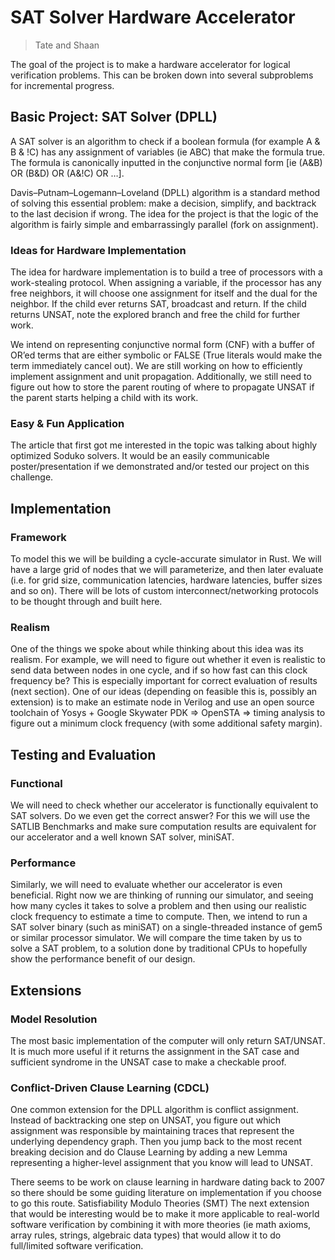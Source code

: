 # SAT Solver Hardware Accelerator
> Tate and Shaan

The goal of the project is to make a hardware accelerator for logical verification problems. This can be broken down into several subproblems for incremental progress. 
## Basic Project: SAT Solver (DPLL)
A SAT solver is an algorithm to check if a boolean formula (for example A & B & !C) has any assignment of variables (ie ABC) that make the formula true. The formula is canonically inputted in the conjunctive normal form [ie (A&B) OR (B&D) OR (A&!C) OR …].

Davis–Putnam–Logemann–Loveland (DPLL) algorithm is a standard method of solving this essential problem: make a decision, simplify, and backtrack to the last decision if wrong. The idea for the project is that the logic of the algorithm is fairly simple and embarrassingly parallel (fork on assignment).


### Ideas for Hardware Implementation
The idea for hardware implementation is to build a tree of processors with a work-stealing protocol. When assigning a variable, if the processor has any free neighbors, it will choose one assignment for itself and the dual for the neighbor. If the child ever returns SAT, broadcast and return. If the child returns UNSAT, note the explored branch and free the child for further work.

We intend on representing conjunctive normal form (CNF) with a buffer of OR’ed terms that are either symbolic or FALSE (True literals would make the term immediately cancel out). We are still working on how to efficiently implement assignment and unit propagation. Additionally, we still need to figure out how to store the parent routing of where to propagate UNSAT if the parent starts helping a child with its work. 
### Easy & Fun Application
The article that first got me interested in the topic was talking about highly optimized Soduko solvers. It would be an easily communicable poster/presentation if we demonstrated and/or tested our project on this challenge.
## Implementation
### Framework
To model this we will be building a cycle-accurate simulator in Rust. We will have a large grid of nodes that we will parameterize, and then later evaluate (i.e. for grid size, communication latencies, hardware latencies, buffer sizes and so on). There will be lots of custom interconnect/networking protocols to be thought through and built here.
### Realism
One of the things we spoke about while thinking about this idea was its realism. For example, we will need to figure out whether it even is realistic to send data between nodes in one cycle, and if so how fast can this clock frequency be? This is especially important for correct evaluation of results (next section). One of our ideas (depending on feasible this is, possibly an extension) is to make an estimate node in Verilog and use an open source toolchain of Yosys + Google Skywater PDK => OpenSTA => timing analysis to figure out a minimum clock frequency (with some additional safety margin).
## Testing and Evaluation
### Functional
We will need to check whether our accelerator is functionally equivalent to SAT solvers. Do we even get the correct answer? For this we will use the SATLIB Benchmarks and make sure computation results are equivalent for our accelerator and a well known SAT solver, miniSAT. 
### Performance
Similarly, we will need to evaluate whether our accelerator is even beneficial. Right now we are thinking of running our simulator, and seeing how many cycles it takes to solve a problem and then using our realistic clock frequency to estimate a time to compute. Then, we intend to run a SAT solver binary (such as miniSAT) on a single-threaded instance of gem5 or similar processor simulator. We will compare the time taken by us to solve a SAT problem, to a solution done by traditional CPUs to hopefully show the performance benefit of our design.
## Extensions
### Model Resolution
The most basic implementation of the computer will only return SAT/UNSAT. It is much more useful if it returns the assignment in the SAT case and sufficient syndrome in the UNSAT case to make a checkable proof.
### Conflict-Driven Clause Learning (CDCL)
One common extension for the DPLL algorithm is conflict assignment. Instead of backtracking one step on UNSAT, you figure out which assignment was responsible by maintaining traces that represent the underlying dependency graph. Then you jump back to the most recent breaking decision and do Clause Learning by adding a new Lemma representing a higher-level assignment that you know will lead to UNSAT.

There seems to be work on clause learning in hardware dating back to 2007 so there should be some guiding literature on implementation if you choose to go this route.
Satisfiability Modulo Theories (SMT)
The next extension that would be interesting would be to make it more applicable to real-world software verification by combining it with more theories (ie math axioms, array rules, strings, algebraic data types) that would allow it to do full/limited software verification.

